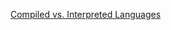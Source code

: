 
[Compiled vs. Interpreted Languages](https://github.com/mydatastory/r_intro_class/blob/master/lectures/lecture_graphics.vsdx)
